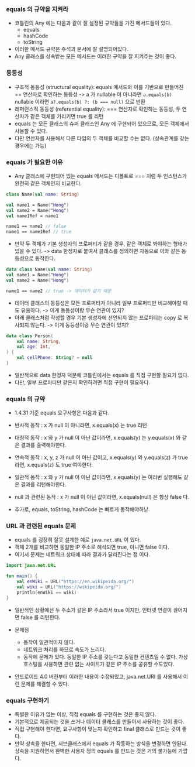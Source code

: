 ### equals 의 규약을 지켜라

* 코틀린의 Any 에는 다음과 같이 잘 설정된 규약들을 가진 메서드들이 있다.
  * equals
  * hashCode
  * toString
* 이러한 메서드 규약은 주석과 문서에 잘 설명되어있다.
* Any 클래스를 상속받는 모든 메서드는 이러한 규약을 잘 지켜주는 것이 좋다.

### 동등성

* 구조적 동등성 (structural equality): equals 메서드와 이를 기반으로 만들어진 == 연산자로 확인하는 동등성 -> a 가 nullable 이 아니라면 ```a.equals(b)``` nullable 이라면 ```a?.equals(b) ?: (b === null)``` 으로 반환
* 레퍼런스적 동등성 (referential equality): === 연산자로 확인하는 동등성, 두 연산자가 같은 객체를 가리키면 true 를 리턴
* equals 는 모든 클래스의 슈퍼 클래스인 Any 에 구현되어 있으므로, 모든 객체에서 사용할 수 있다.
* 다만 연산자를 사용해서 다른 타입의 두 객체를 비교할 수는 없다. (상속관계를 갖는 경우에는 가능)

### equals 가 필요한 이유

* Any 클래스에 구현되어 있는 equals 메서드는 디폴트로 === 처럼 두 인스턴스가 완전히 같은 객체인지 비교한다.

```kotlin
class Name(val name: String)

val name1 = Name("Hong")
val name2 = Name("Hong")
val name1Ref = name1

name1 == name2 // false
name1 == name1Ref // true
```

* 만약 두 객체가 기본 생성자의 프로퍼티가 같을 경우, 같은 객체로 봐야하는 형태가 있을 수 있다. -> data 한정자로 붙여서 클래스를 정의하면 자동으로 이와 같은 동등성으로 동작한다.

```kotlin
data class Name(val name: String)
val name1 = Name("Hong")
val name2 = Name("Hong")

name1 == name2 // true -> 데이터가 같기 때문
```

* 데이터 클래스의 동등성은 모든 프로퍼티가 아니라 일부 프로퍼티만 비교해야할 때도 유용하다. -> 이게 동등성이랑 무슨 연관이 있지?
* 아래 클래스처럼 작성할 경우 기본 생성자에 선언되지 않는 프로퍼티는 copy 로 복사되지 않는다. -> 이게 동등성이랑 무슨 연관이 있지?

```kotlin
data class Person(
    val name: String,
    val age: Int,
) {
    val cellPhone: String? = null
}
```

* 일반적으로 data 한정자 덕분에 코틀린에서는 equals 를 직접 구현할 필요가 없다.
* 다만, 일부 프로퍼티만 같은지 확인하려면 직접 구현이 필요하다.

### equals 의 규약

* 1.4.31 기준 equals 요구사항은 다음과 같다.

* 반사적 동작 : x 가 null 이 아니라면, x.equals(x) 는 true 리턴
* 대칭적 동작 : x 와 y 가 null 이 아닌 값이라면, x.equals(y) 는 y.equals(x) 와 같은 결과를 출력해야한다.
* 연속적 동작 : x, y, z 가 null 이 아닌 값이고, x.equals(y) 와 y.equals(z) 가 true 라면, x.equals(z) 도 true 여야한다.
* 일관적 동작 : x 와 y 가 null 이 아닌 값이라면, x.equals(y) 는 여러번 실행해도 같은 결과를 리턴해야한다.
* null 과 관련된 동작 : x 가 null 이 아닌 값이라면, x.equals(null) 은 항상 false 다.
* 추가로, equals, toString, hashCode 는 빠르게 동작해야하낟.

### URL 과 관련된 equals 문제
* equals 를 굉장히 잘못 설계한 예로 ```java.net.URL``` 이 있다.
* 객체 2개를 비교하면 동일한 IP 주소로 해석되면 true, 아니면 false 이다.
* 여기서 문제는 네트워크 상태에 따라 결과가 달라진다는 점 이다.

```kotlin
import java.net.URL

fun main() {
    val enWiki = URL("https://en.wikipeida.org/")
    val wiki = URL("https://wikipeida.org/")
    println(enWiki == wiki)
}
```

* 일반적인 상황에선 두 주소가 같은 IP 주소라서 true 이지만, 인터넷 연결이 끊어지면 false 를 리턴한다.

* 문제점
  * 동작이 일관적이지 않다.
  * 네트워크 처리를 하므로 속도가 느리다.
  * 동작에 문제가 있다. 동일한 IP 주소를 갖는다고 동일한 컨텐츠일 수 없다. 가상 호스팅을 사용하면 관련 없는 사이트가 같은 IP 주소를 공유할 수도있다.
* 안드로이드 4.0 버전부터 이러한 내용이 수정되었고, java.net.URI 를 사용해서 이런 문제를 해결할 수 있다.

### equals 구현하기

* 특별한 이유가 없는 이상, 직접 equals 를 구현하는 것은 좋지 않다.
* 기본적으로 제공되는 것을 쓰거나 데이터 클래스를 만들어서 사용하는 것이 좋다.
* 직접 구현해야 한다면, 요구사항이 맞는지 확인하고 final 클래스로 만드는 것이 좋다.
* 만약 상속을 한다면, 서브클래스에서 equals 가 작동하는 방식을 변경하면 안된다. 상속을 지원하면서 완벽한 사용자 정의 equals 를 만드는 것은 거의 불가능에 가깝다.
